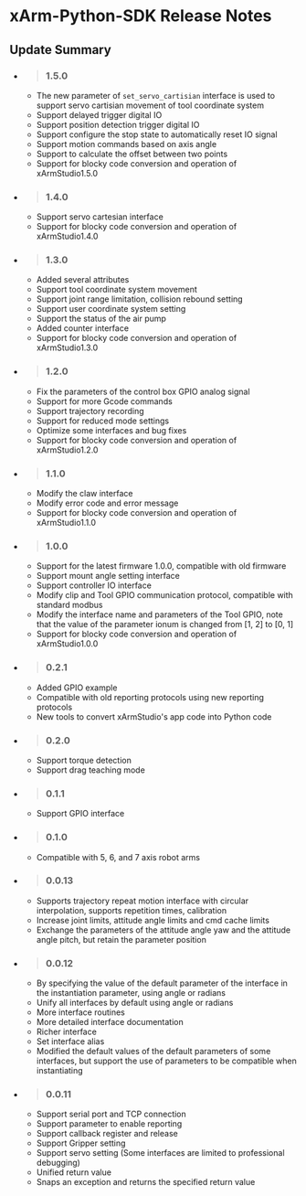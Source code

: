 # xArm-Python-SDK Release Notes

## Update Summary

- > ### 1.5.0

  - The new parameter of `set_servo_cartisian` interface is used to support servo cartisian movement of tool coordinate system
  - Support delayed trigger digital IO
  - Support position detection trigger digital IO
  - Support configure the stop state to automatically reset IO signal
  - Support motion commands based on axis angle
  - Support to calculate the offset between two points
  - Support for blocky code conversion and operation of xArmStudio1.5.0

- > ### 1.4.0
  - Support servo cartesian interface
  - Support for blocky code conversion and operation of xArmStudio1.4.0

- > ### 1.3.0

  - Added several attributes
  - Support tool coordinate system movement
  - Support joint range limitation, collision rebound setting
  - Support user coordinate system setting
  - Support the status of the air pump
  - Added counter interface
  - Support for blocky code conversion and operation of xArmStudio1.3.0

- > ### 1.2.0

  - Fix the parameters of the control box GPIO analog signal
  - Support for more Gcode commands
  - Support trajectory recording
  - Support for reduced mode settings
  - Optimize some interfaces and bug fixes
  - Support for blocky code conversion and operation of xArmStudio1.2.0

- > ### 1.1.0

  - Modify the claw interface
  - Modify error code and error message
  - Support for blocky code conversion and operation of xArmStudio1.1.0

- > ### 1.0.0

  - Support for the latest firmware 1.0.0, compatible with old firmware
  - Support mount angle setting interface
  - Support controller IO interface
  - Modify clip and Tool GPIO communication protocol, compatible with standard modbus
  - Modify the interface name and parameters of the Tool GPIO, note that the value of the parameter ionum is changed from [1, 2] to [0, 1]
  - Support for blocky code conversion and operation of xArmStudio1.0.0

- > ### 0.2.1

  - Added GPIO example
  - Compatible with old reporting protocols using new reporting protocols
  - New tools to convert xArmStudio's app code into Python code

- > ### 0.2.0

  - Support torque detection
  - Support drag teaching mode

- > ### 0.1.1

  - Support GPIO interface

- > ### 0.1.0

  - Compatible with 5, 6, and 7 axis robot arms

- > ### 0.0.13

  - Supports trajectory repeat motion interface with circular interpolation, supports repetition times, calibration
  - Increase joint limits, attitude angle limits and cmd cache limits
  - Exchange the parameters of the attitude angle yaw and the attitude angle pitch, but retain the parameter position

- > ### 0.0.12

  - By specifying the value of the default parameter of the interface in the instantiation parameter, using angle or radians
  - Unify all interfaces by default using angle or radians
  - More interface routines
  - More detailed interface documentation
  - Richer interface
  - Set interface alias
  - Modified the default values of the default parameters of some interfaces, but support the use of parameters to be compatible when instantiating

- > ### 0.0.11

  - Support serial port and TCP connection
  - Support parameter to enable reporting
  - Support callback register and release
  - Support Gripper setting
  - Support servo setting (Some interfaces are limited to professional debugging)
  - Unified return value
  - Snaps an exception and returns the specified return value

